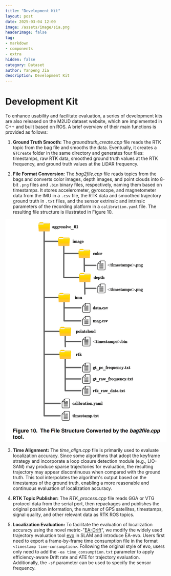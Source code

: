 ```yaml
---
title: "Development Kit"
layout: post
date: 2025-03-04 12:00
image: /assets/image/sia.png
headerImage: false
tag:
- markdown
- components
- extra
hidden: false
category: Dataset
author: Yanpeng Jia
description: Development Kit
---
```


# Development Kit

To enhance usability and facilitate evaluation, a series of development kits are also released on the M2UD dataset website, which are implemented in C++ and built based on ROS. A brief overview of their main functions is provided as follows:

1. **Ground Truth Smooth:** The *groundtruth_create.cpp* file reads the RTK topic from the bag file and smooths the data. Eventually, it creates a ```GTCreate``` folder in the same directory and generates four files: timestamps, raw RTK data, smoothed ground truth values at the RTK frequency, and ground truth values at the LiDAR frequency.

2. **File Format Conversion:** The *bag2file.cpp* file reads topics from the bags and converts color images, depth images, and point clouds into 8-bit ```.png``` files and ```.bin``` binary files, respectively, naming them based on timestamps. It stores accelerometer, gyroscope, and magnetometer data from the IMU in a ```.csv``` file, the RTK data and smoothed trajectory ground truth in ```.txt``` files, and the sensor extrinsic and intrinsic parameters of the recording platform in a ```calibration.yaml``` file. The resulting file structure is illustrated in Figure 10.

![figure](../../assets/image/figure10.png)

3. **Time Alignment:** The *time_align.cpp* file is primarily used to evaluate localization accuracy. Since some algorithms that adopt the keyframe strategy and incorporate a loop closure detection module (e.g., LIO-SAM) may produce sparse trajectories for evaluation, the resulting trajectory may appear discontinuous when compared with the ground truth. This tool interpolates the algorithm's output based on the timestamps of the ground truth, enabling a more reasonable and continuous evaluation of localization accuracy.

4. **RTK Topic Publisher:** The *RTK_process.cpp* file reads GGA or VTG protocol data from the serial port, then repackages and publishes the original position information, the number of GPS satellites, timestamps, signal quality, and other relevant data as RTK ROS topics.

5. **Localization Evaluation:** To facilitate the evaluation of localization accuracy using the novel metric-"[EA-Drift](https://yaepiii.github.io/M2UD//ea-drift/)", we modify the widely used trajectory evaluation tool [evo](https://github.com/MichaelGrupp/evo) in SLAM and introduce EA-evo. Users first need to export a frame-by-frame time consumption file in the format ```<timestamp time-consumption>```. Following the original style of evo, users only need to add the ```-ea time_consumption.txt``` parameter to apply efficiency-aware Drift rate and ATE for trajectory evaluation. Additionally, the ```-sf``` parameter can be used to specify the sensor frequency.
